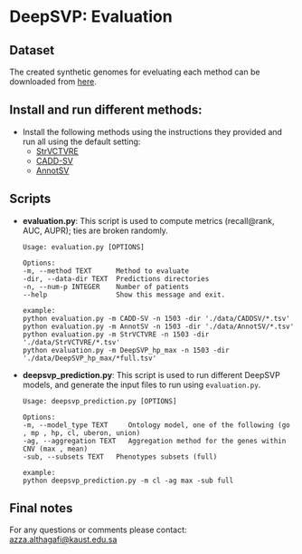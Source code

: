 # DeepSVP: Evaluation
                                                   
## Dataset
The created synthetic genomes for eveluating each method can be downloaded from [here](https://bio2vec.cbrc.kaust.edu.sa/data/DeepSVP/experiments.zip).

## Install and run different methods:

- Install the following methods using the instructions they provided and run all using the default setting:
  - [StrVCTVRE](https://github.com/andrewSharo/StrVCTVRE)
  - [CADD-SV](https://cadd-sv.bihealth.org/score)
  - [AnnotSV](https://github.com/lgmgeo/AnnotSV)
  
  
## Scripts 
- **evaluation.py**: This script is used to compute metrics (recall@rank, AUC, AUPR); ties are broken randomly.

  ``` 
  Usage: evaluation.py [OPTIONS]

  Options:
  -m, --method TEXT      Method to evaluate
  -dir, --data-dir TEXT  Predictions directories
  -n, --num-p INTEGER    Number of patients
  --help                 Show this message and exit.
  
  example:
  python evaluation.py -m CADD-SV -n 1503 -dir './data/CADDSV/*.tsv'
  python evaluation.py -m AnnotSV -n 1503 -dir './data/AnnotSV/*.tsv'
  python evaluation.py -m StrVCTVRE -n 1503 -dir './data/StrVCTVRE/*.tsv'
  python evaluation.py -m DeepSVP_hp_max -n 1503 -dir './data/DeepSVP_hp_max/*full.tsv'
  ```
  
- **deepsvp_prediction.py**:  This script is used to run different DeepSVP models, and generate the input files to run using `evaluation.py`. 
 
   ```
   Usage: deepsvp_prediction.py [OPTIONS]

   Options:
   -m, --model_type TEXT     Ontology model, one of the following (go , mp , hp, cl, uberon, union)
   -ag, --aggregation TEXT   Aggregation method for the genes within CNV (max , mean)
   -sub, --subsets TEXT   Phenotypes subsets (full)

   example:
   python deepsvp_prediction.py -m cl -ag max -sub full
   ```

## Final notes
For any questions or comments please contact: azza.althagafi@kaust.edu.sa


